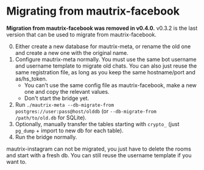 # Migrating from mautrix-facebook
**Migration from mautrix-facebook was removed in v0.4.0.**
v0.3.2 is the last version that can be used to migrate from mautrix-facebook.

0. Either create a new database for mautrix-meta, or rename the old one and
   create a new one with the original name.
1. Configure mautrix-meta normally. You must use the same bot username and
   username template to migrate old chats. You can also just reuse the same
   registration file, as long as you keep the same hostname/port and as/hs_token.
   * You can't use the same config file as mautrix-facebook, make a new one
     and copy the relevant values.
   * Don't start the bridge yet.
2. Run `./mautrix-meta --db-migrate-from postgres://user:pass@host/olddb`
   (or `--db-migrate-from /path/to/old.db` for SQLite).
3. Optionally, manually transfer the tables starting with `crypto_`
   (just `pg_dump` + import to new db for each table).
4. Run the bridge normally.

mautrix-instagram can not be migrated, you just have to delete the rooms and
start with a fresh db. You can still reuse the username template if you want to.
